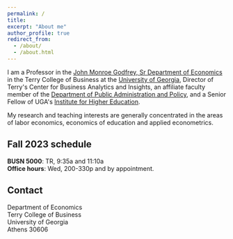 ```yaml
---
permalink: /
title:
excerpt: "About me" 
author_profile: true
redirect_from: 
  - /about/
  - /about.html
---
```


I am a Professor in the [John Monroe Godfrey, Sr Department of Economics](https://www.terry.uga.edu/departments/economics/) in the Terry College of Business at the [University of Georgia](https://www.uga.edu/), Director of Terry's Center for Business Analytics and Insights, an affiliate faculty member of the [Department of Public Administration and Policy](https://spia.uga.edu/departments-centers/padp/), and a Senior Fellow of UGA's [Institute for Higher Education](https://ihe.uga.edu/).

My research and teaching interests are generally concentrated in the areas of labor economics, economics of education and applied econometrics.

## Fall 2023 schedule

**BUSN 5000**: TR, 9:35a and 11:10a\
**Office hours**: Wed, 200-330p and by appointment.

## Contact

Department of Economics\
Terry College of Business\
University of Georgia\
Athens 30606
